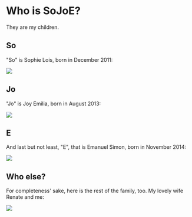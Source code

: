 Who is SoJoE?
=============

They are my children.

## So

"So" is Sophie Lois, born in December 2011:

<img src="/assets/images/so.jpg">

## Jo

"Jo" is Joy Emilia, born in August 2013:

<img src="/assets/images/jo.jpg">

## E

And last but not least, "E", that is Emanuel Simon, born in November 2014:

<img src="/assets/images/e.jpg">

## Who else?

For completeness' sake, here is the rest of the family, too. My lovely wife Renate and me:

<img src="/assets/images/us.jpg">
